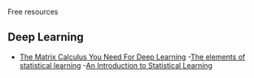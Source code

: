 Free resources

## Deep Learning
- [The Matrix Calculus You Need For Deep Learning](http://explained.ai/matrix-calculus/index.html)
-[The elements of statistical learning](https://web.stanford.edu/~hastie/ElemStatLearn/printings/ESLII_print12.pdf)
-[An Introduction to Statistical Learning](http://www-bcf.usc.edu/~gareth/ISL/ISLR%20Seventh%20Printing.pdf)